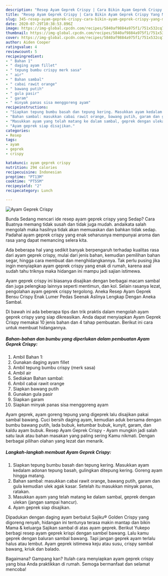 ```yaml
---
description: "Resep Ayam Geprek Crispy | Cara Bikin Ayam Geprek Crispy Yang Mudah Dan Praktis"
title: "Resep Ayam Geprek Crispy | Cara Bikin Ayam Geprek Crispy Yang Mudah Dan Praktis"
slug: 345-resep-ayam-geprek-crispy-cara-bikin-ayam-geprek-crispy-yang-mudah-dan-praktis
date: 2020-07-29T10:38:53.896Z
image: https://img-global.cpcdn.com/recipes/5840af9884a975f1/751x532cq70/ayam-geprek-crispy-foto-resep-utama.jpg
thumbnail: https://img-global.cpcdn.com/recipes/5840af9884a975f1/751x532cq70/ayam-geprek-crispy-foto-resep-utama.jpg
cover: https://img-global.cpcdn.com/recipes/5840af9884a975f1/751x532cq70/ayam-geprek-crispy-foto-resep-utama.jpg
author: Aiden Cooper
ratingvalue: 4
reviewcount: 5
recipeingredient:
- " Bahan 1"
- " daging ayam fillet"
- " tepung bumbu crispy merk sasa"
- " air"
- " Bahan sambal"
- " cabai rawit orange"
- " bawang putih"
- " gula pasir"
- " garam"
- " minyak panas sisa menggoreng ayam"
recipeinstructions:
- "Siapkan tepung bumbu basah dan tepung kering. Masukkan ayam kedalam adonan tepung basah, gulingkan ditepung kering. Goreng ayam hingga matang."
- "Bahan sambal: masukkan cabai rawit orange, bawang putih, garam dan gula kemudian ulek agak kasar. Setelah itu masukkan minyak panas, ratakan."
- "Masukkan ayam yang telah matang ke dalam sambal, geprek dengan ulekan (jangan sampai hancur)."
- "Ayam geprek siap disajikan."
categories:
- Resep
tags:
- ayam
- geprek
- crispy

katakunci: ayam geprek crispy 
nutrition: 294 calories
recipecuisine: Indonesian
preptime: "PT13M"
cooktime: "PT55M"
recipeyield: "2"
recipecategory: Lunch

---
```



![Ayam Geprek Crispy](https://img-global.cpcdn.com/recipes/5840af9884a975f1/751x532cq70/ayam-geprek-crispy-foto-resep-utama.jpg)

Bunda Sedang mencari ide resep ayam geprek crispy yang Sedap? Cara Buatnya memang tidak susah dan tidak juga mudah. andaikata salah mengolah maka hasilnya tidak akan memuaskan dan bahkan tidak sedap. Padahal ayam geprek crispy yang enak seharusnya mempunyai aroma dan rasa yang dapat memancing selera kita.

Ada beberapa hal yang sedikit banyak berpengaruh terhadap kualitas rasa dari ayam geprek crispy, mulai dari jenis bahan, kemudian pemilihan bahan segar, hingga cara membuat dan menghidangkannya. Tak perlu pusing jika ingin menyiapkan ayam geprek crispy yang enak di rumah, karena asal sudah tahu triknya maka hidangan ini mampu jadi sajian istimewa.

Ayam geprek crispy ini biasanya disajikan dengan berbagai macam sambal dan juga pelengkap lainnya seperti mentimun, dan kol. Selain rasanya lezat, pengolahan ayam geprek crispy tergolong. Aneka Resep Ayam Geprek Bensu Crispy Enak Lumer Pedas Seenak Aslinya Lengkap Dengan Aneka Sambal.


Di bawah ini ada beberapa tips dan trik praktis dalam mengolah ayam geprek crispy yang siap dikreasikan. Anda dapat menyiapkan Ayam Geprek Crispy memakai 10 jenis bahan dan 4 tahap pembuatan. Berikut ini cara untuk membuat hidangannya.

<!--inarticleads1-->

##### Bahan-bahan dan bumbu yang diperlukan dalam pembuatan Ayam Geprek Crispy:

1. Ambil  Bahan 1:
1. Gunakan  daging ayam fillet
1. Ambil  tepung bumbu crispy (merk sasa)
1. Ambil  air
1. Sediakan  Bahan sambal:
1. Ambil  cabai rawit orange
1. Siapkan  bawang putih
1. Gunakan  gula pasir
1. Siapkan  garam
1. Siapkan  minyak panas sisa menggoreng ayam


Ayam geprek, ayam goreng tepung yang digeprek lalu disajikan pakai sambal bawang. Cuci bersih daging ayam, kemudian aduk bersama dengan bumbu bawang putih, lada bubuk, ketumbar bubuk, kunyit, garam, dan kaldu ayam bubuk. Resep Ayam Geprek Crispy - Ayam mungkin jadi salah satu lauk atau bahan masakan yang paling sering Kamu nikmati. Dengan berbagai pilihan olahan yang lezat dan menarik. 

<!--inarticleads2-->

##### Langkah-langkah membuat Ayam Geprek Crispy:

1. Siapkan tepung bumbu basah dan tepung kering. Masukkan ayam kedalam adonan tepung basah, gulingkan ditepung kering. Goreng ayam hingga matang.
1. Bahan sambal: masukkan cabai rawit orange, bawang putih, garam dan gula kemudian ulek agak kasar. Setelah itu masukkan minyak panas, ratakan.
1. Masukkan ayam yang telah matang ke dalam sambal, geprek dengan ulekan (jangan sampai hancur).
1. Ayam geprek siap disajikan.


Dipadukan dengan daging ayam berbalut Sajiku® Golden Crispy yang digoreng renyah, hidangan ini tentunya terasa makin mantap dan bikin Mama &amp; keluarga Sajikan sambal di atas ayam geprek. Berikut Yukepo berbagi resep ayam geprek krispi dengan sambel bawang. Lalu kamu geprek dengan baluran sambal bawang. Tapi jangan geprek ayam terlalu halus atau lembut. Ayam geprek istimewa keju atau susu, crispy sambal bawang, kriuk dan balado. 

Bagaimana? Gampang kan? Itulah cara menyiapkan ayam geprek crispy yang bisa Anda praktikkan di rumah. Semoga bermanfaat dan selamat mencoba!
